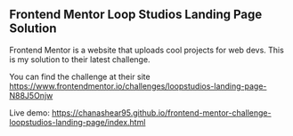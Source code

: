 ## Frontend Mentor Loop Studios Landing Page Solution

Frontend Mentor is a website that uploads cool projects for web devs.
This is my solution to their latest challenge.

You can find the challenge at their site https://www.frontendmentor.io/challenges/loopstudios-landing-page-N88J5Onjw

Live demo: https://chanashear95.github.io/frontend-mentor-challenge-loopstudios-landing-page/index.html
